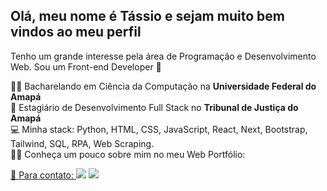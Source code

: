 ## Olá, meu nome é Tássio e sejam muito bem vindos ao meu perfil 

Tenho um grande interesse pela área de Programação e Desenvolvimento Web. Sou um Front-end Developer 🎨

👨‍🎓 Bacharelando em Ciência da Computação na **Universidade Federal do Amapá** 
<br/> 🏢 Estagiário de Desenvolvimento Full Stack no **Tribunal de Justiça do Amapá**
<br/> 💻 Minha stack: Python, HTML, CSS, JavaScript, React, Next, Bootstrap, Tailwind, SQL, RPA, Web Scraping.
<br/> 👨‍💻 Conheça um pouco sobre mim no meu Web Portfólio: <a href="https://26tassiofernandes.github.io/porfolio/" target="_blank">

💬 Para contato:
 <a href="https://www.linkedin.com/in/tassiofernandes26/" target="_blank"><img src="https://img.shields.io/badge/-LinkedIn-%230077B5?style=for-the-badge&logo=linkedin&logoColor=white" target="_blank"></a>
 <a href="https://www.instagram.com/26tassio/" target="_blank"><img src="https://img.shields.io/badge/Instagram-E4405F?style=for-the-badge&logo=instagram&logoColor=white" target="_blank"></a>
